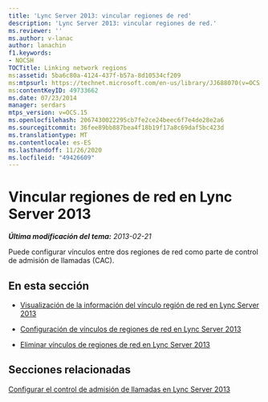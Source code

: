 ```yaml
---
title: 'Lync Server 2013: vincular regiones de red'
description: 'Lync Server 2013: vincular regiones de red.'
ms.reviewer: ''
ms.author: v-lanac
author: lanachin
f1.keywords:
- NOCSH
TOCTitle: Linking network regions
ms:assetid: 5ba6c80a-4124-437f-b57a-8d10534cf209
ms:mtpsurl: https://technet.microsoft.com/en-us/library/JJ688070(v=OCS.15)
ms:contentKeyID: 49733662
ms.date: 07/23/2014
manager: serdars
mtps_version: v=OCS.15
ms.openlocfilehash: 2067430022295cb7fe2ce24beec6f7e4de28e2a6
ms.sourcegitcommit: 36fee89bb887bea4f18b19f17a8c69daf5bc423d
ms.translationtype: MT
ms.contentlocale: es-ES
ms.lasthandoff: 11/26/2020
ms.locfileid: "49426609"
---
```

# <a name="linking-network-regions-in-lync-server-2013"></a>Vincular regiones de red en Lync Server 2013

<div data-xmlns="http://www.w3.org/1999/xhtml">

<div class="topic" data-xmlns="http://www.w3.org/1999/xhtml" data-msxsl="urn:schemas-microsoft-com:xslt" data-cs="https://msdn.microsoft.com/">

<div data-asp="https://msdn2.microsoft.com/asp">



</div>

<div id="mainSection">

<div id="mainBody">

<span> </span>

_**Última modificación del tema:** 2013-02-21_

Puede configurar vínculos entre dos regiones de red como parte de control de admisión de llamadas (CAC).

<div>

## <a name="in-this-section"></a>En esta sección

  - [Visualización de la información del vínculo región de red en Lync Server 2013](lync-server-2013-viewing-network-region-link-information.md)

  - [Configuración de vínculos de regiones de red en Lync Server 2013](lync-server-2013-configuring-network-region-links.md)

  - [Eliminar vínculos de regiones de red en Lync Server 2013](lync-server-2013-deleting-network-region-links.md)

</div>

<div>

## <a name="related-sections"></a>Secciones relacionadas

[Configurar el control de admisión de llamadas en Lync Server 2013](lync-server-2013-configure-call-admission-control.md)

</div>

</div>

<span> </span>

</div>

</div>

</div>

